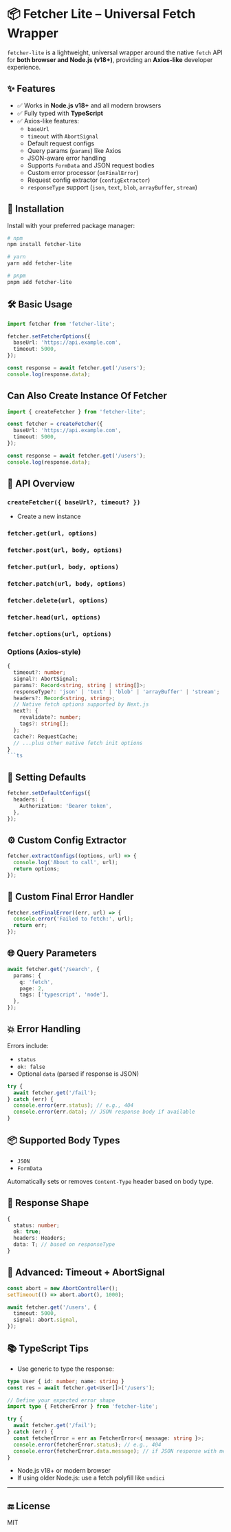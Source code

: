 # 📦 Fetcher Lite – Universal Fetch Wrapper

`fetcher-lite` is a lightweight, universal wrapper around the native `fetch` API for **both browser and Node.js (v18+)**, providing an **Axios-like** developer experience.

## ✨ Features

- ✅ Works in **Node.js v18+** and all modern browsers
- ✅ Fully typed with **TypeScript**
- ✅ Axios-like features:
  - `baseUrl`
  - `timeout` with `AbortSignal`
  - Default request configs
  - Query params (`params`) like Axios
  - JSON-aware error handling
  - Supports `FormData` and JSON request bodies
  - Custom error processor (`onFinalError`)
  - Request config extractor (`configExtractor`)
  - `responseType` support (`json`, `text`, `blob`, `arrayBuffer`, `stream`)

## 🚀 Installation

Install with your preferred package manager:

```bash
# npm
npm install fetcher-lite

# yarn
yarn add fetcher-lite

# pnpm
pnpm add fetcher-lite
```

## 🛠️ Basic Usage

```ts
import fetcher from 'fetcher-lite';

fetcher.setFetcherOptions({
  baseUrl: 'https://api.example.com',
  timeout: 5000,
});

const response = await fetcher.get('/users');
console.log(response.data);
```

## Can Also Create Instance Of Fetcher

```ts
import { createFetcher } from 'fetcher-lite';

const fetcher = createFetcher({
  baseUrl: 'https://api.example.com',
  timeout: 5000,
});

const response = await fetcher.get('/users');
console.log(response.data);
```

## 📘 API Overview

### `createFetcher({ baseUrl?, timeout? })`

- Create a new instance

### `fetcher.get(url, options)`

### `fetcher.post(url, body, options)`

### `fetcher.put(url, body, options)`

### `fetcher.patch(url, body, options)`

### `fetcher.delete(url, options)`

### `fetcher.head(url, options)`

### `fetcher.options(url, options)`

### Options (Axios-style)

````ts
{
  timeout?: number;
  signal?: AbortSignal;
  params?: Record<string, string | string[]>;
  responseType?: 'json' | 'text' | 'blob' | 'arrayBuffer' | 'stream';
  headers?: Record<string, string>;
  // Native fetch options supported by Next.js
  next?: {
    revalidate?: number;
    tags?: string[];
  };
  cache?: RequestCache;
  // ...plus other native fetch init options
}
```ts
````

## 🔁 Setting Defaults

```ts
fetcher.setDefaultConfigs({
  headers: {
    Authorization: 'Bearer token',
  },
});
```

## ⚙️ Custom Config Extractor

```ts
fetcher.extractConfigs((options, url) => {
  console.log('About to call', url);
  return options;
});
```

## 🧨 Custom Final Error Handler

```ts
fetcher.setFinalError((err, url) => {
  console.error('Failed to fetch:', url);
  return err;
});
```

## 🌐 Query Parameters

```ts
await fetcher.get('/search', {
  params: {
    q: 'fetch',
    page: 2,
    tags: ['typescript', 'node'],
  },
});
```

## 💥 Error Handling

Errors include:

- `status`
- `ok: false`
- Optional `data` (parsed if response is JSON)

```ts
try {
  await fetcher.get('/fail');
} catch (err) {
  console.error(err.status); // e.g., 404
  console.error(err.data); // JSON response body if available
}
```

## 📦 Supported Body Types

- `JSON`
- `FormData`

Automatically sets or removes `Content-Type` header based on body type.

## 📄 Response Shape

```ts
{
  status: number;
  ok: true;
  headers: Headers;
  data: T; // based on responseType
}
```

## 🧪 Advanced: Timeout + AbortSignal

```ts
const abort = new AbortController();
setTimeout(() => abort.abort(), 1000);

await fetcher.get('/users', {
  timeout: 5000,
  signal: abort.signal,
});
```

## 📚 TypeScript Tips

- Use generic to type the response:

```ts
type User { id: number; name: string }
const res = await fetcher.get<User[]>('/users');

// Define your expected error shape
import type { FetcherError } from 'fetcher-lite';

try {
  await fetcher.get('/fail');
} catch (err) {
  const fetcherError = err as FetcherError<{ message: string }>;
  console.error(fetcherError.status); // e.g., 404
  console.error(fetcherError.data.message); // if JSON response with message string
}
```

- Node.js v18+ or modern browser
- If using older Node.js: use a fetch polyfill like `undici`

---

## 🔚 License

MIT
